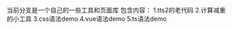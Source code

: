 当前分支是一个自己的一些工具和页面库
    包含内容：
        1.tts2的老代码
        2.计算减重的小工具
        3.css语法demo
        4.vue语法demo
        5.ts语法demo